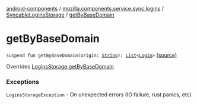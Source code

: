 [android-components](../../index.md) / [mozilla.components.service.sync.logins](../index.md) / [SyncableLoginsStorage](index.md) / [getByBaseDomain](./get-by-base-domain.md)

# getByBaseDomain

`suspend fun getByBaseDomain(origin: `[`String`](https://kotlinlang.org/api/latest/jvm/stdlib/kotlin/-string/index.html)`): `[`List`](https://kotlinlang.org/api/latest/jvm/stdlib/kotlin.collections/-list/index.html)`<`[`Login`](../../mozilla.components.concept.storage/-login/index.md)`>` [(source)](https://github.com/mozilla-mobile/android-components/blob/master/components/service/sync-logins/src/main/java/mozilla/components/service/sync/logins/SyncableLoginsStorage.kt#L225)

Overrides [LoginsStorage.getByBaseDomain](../../mozilla.components.concept.storage/-logins-storage/get-by-base-domain.md)

### Exceptions

`LoginsStorageException` - On unexpected errors (IO failure, rust panics, etc)